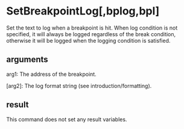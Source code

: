 # SetBreakpointLog[,bplog,bpl]

Set the text to log when a breakpoint is hit. When log condition is not specified, it will always be logged regardless of the break condition, otherwise it will be logged when the logging condition is satisfied.

## arguments

arg1: The address of the breakpoint.

\[arg2\]: The log format string (see introduction/formatting).

## result

This command does not set any result variables.
